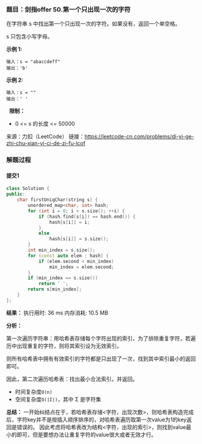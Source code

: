 ### 题目：剑指offer 50.第一个只出现一次的字符
在字符串 s 中找出第一个只出现一次的字符。如果没有，返回一个单空格。 

s 只包含小写字母。

**示例 1:**
```
输入：s = "abaccdeff"
输出：'b'
```
**示例 2:**
```
输入：s = "" 
输出：' '
```
 
**限制：**
- 0 <= s 的长度 <= 50000

来源：力扣（LeetCode）
链接：https://leetcode-cn.com/problems/di-yi-ge-zhi-chu-xian-yi-ci-de-zi-fu-lcof

### 解题过程
#### 提交1
```C++
class Solution {
public:
    char firstUniqChar(string s) {
        unordered_map<char, int> hash;
        for (int i = 0; i < s.size(); ++i) {
            if (hash.find(s[i]) == hash.end()) {
                hash[s[i]] = i;
            }
            else
                hash[s[i]] = s.size();
        }
        int min_index = s.size();
        for (const auto elem : hash) {
            if (elem.second < min_index)
                min_index = elem.second;
        }
        if (min_index == s.size())
            return ' ';
        return s[min_index];
    }
};
```
**结果：** 执行用时: 36 ms         内存消耗: 10.5 MB

**分析：**

第一次遍历字符串：用哈希表存储每个字符出现的索引，为了排除重复字符，若遍历中出现重复的字符，则将其索引设为无效索引。

则所有哈希表中拥有有效索引的字符都是只出现了一次，找到其中索引最小的返回即可。

因此，第二次遍历哈希表：找出最小合法索引，并返回。

- 时间复杂度`O(n)`
- 空间复杂度`O(|Σ|)`，其中 Σ 是字符集

**总结：**
一开始纠结点在于，若哈希表存储<字符，出现次数>，则哈希表构造完成后，字符key并不是按插入顺序排序的，对哈希表遍历取第一次value为1的key返回是错误的。
因此考虑将哈希表改为结构<字符，出现的索引>，则找到value最小的即可，但是要想办法让重复字符的value很大或者无效才行。
